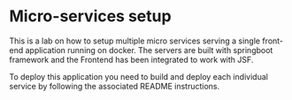# Micro-services setup 

This is a lab on how to setup multiple micro services serving a single front-end application running on docker. The servers are built with springboot framework and the Frontend has been integrated to work with JSF. 

To deploy this application you need to build and deploy each individual service by following the associated README instructions. 
